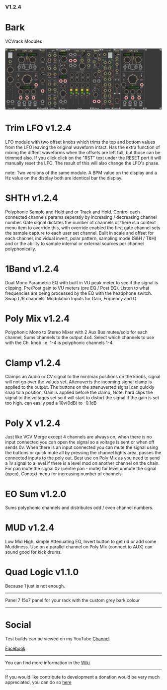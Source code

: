 ### V1.2.4

# Bark
VCVrack Modules

![pack](image/splash_v1.2.4.PNG)


# Trim LFO v1.2.4
LFO module with two offset knobs which trims the top and bottom values from the LFO leaving the original waveform intact. Has the
extra function of mixing the diffent waveforms when the offsets are left full, but those can be trimmed also. If you click click on the
"RST" text under the RESET port it will manually reset the LFO. The result of this will also change the LFO's phase.

note: Two versions of the same module. A BPM value on the display and a Hz value on the display both are identical bar the display.

# SHTH v1.2.4
Polyphonic Sample and Hold and or Track and Hold. Control each connected channels params seperatly by increasing / decreasing channel 
number. Gate signal dictates the number of channels or there is a context menu item to override this, with override enabled the first 
gate channel sets the sample capture to each user set channel. Built in scale and offset for each channel, individual invert, polar 
pattern, sampling mode (S&H / T&H) and or the ability to sample internal or external sources per channel polyphonically.

# 1Band v1.2.4
Dual Mono Parametric EQ with built in VU peak meter to see if the signal is clipping. Pre/Post gain to VU meters (pre EQ / Post EQ). 
Listen to what frequencies are being processed by the EQ with the headphone switch. Swap L/R channels. Modulation Inputs for Gain,
Frquency and Q. 

# Poly Mix v1.2.4
Polyphonic Mono to Stereo Mixer with 2 Aux Bus mutes/solo for each channel, Sums channels to the output 4x4. Select which channels to
use with the Ch. knob i.e. 1-4 is polyphonic channels 1-4. 

# Clamp v1.2.4
Clamps an Audio or CV signal to the min/max positions on the knobs, signal will not go over the values set. Attenuverts the incoming
signal clamp is applied to the output. The buttons on the attenuverted signal can quickly snap to a position. Gain is applied before the
clamp, Note: hard clips the signal to the voltages set so it will start to distort the signal if the gain is set too high. 
can easily pad a 10v(0dB) to -0.1dB 

# Poly X v1.2.4
Just like VCV Merge except 4 channels are always on, when there is no input connected you can open the signal so a voltage is sent or
when off sends 0v. When there is an input connected you can mute the signal using the buttons or quick mute all by pressing the channel
lights area, passes the connected inputs to the poly out. Best use on Poly Mix as you need to send a 1v signal to a level if there is a 
level mod on another channel on the chain. For pan mute the signal 0v (centre pan - mute) for level unmute the signal (open). Context 
menu for increasing number of channels

# EO Sum v1.2.0
Sums polyphonic channels and distributes odd / even channel numbers.

# MUD v1.2.4
Low Mid High, simple Attenuating EQ, Invert button to get rid or add some Muddiness. Use on a parallel channel on Poly Mix (connect to 
AUX) can sound good for kick drums.

# Quad Logic v1.1.0
Because 1 just is not enough.


---------
Panel 7
15x7 panel for your rack with the custom grey bark colour

---------
# Social
Test builds can be viewed on my YouTube [Channel](https://www.youtube.com/channel/UCgXuIsOMqlTLbuXRaUjBWuA/featured?view_as=subscriber)

[Facebook](https://www.facebook.com/phil.golden.5070)



--------

You can find more information in the [Wiki](https://github.com/Coirt/Bark/wiki)

--------
 
If you would like contribute to development a donation would be very much appreciated, you can do so [here](https://www.paypal.me/philgolden)
